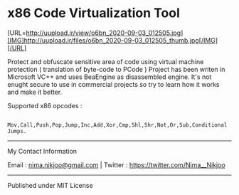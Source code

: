 # x86 Code Virtualization Tool

[URL=http://uupload.ir/view/o6bn_2020-09-03_012505.jpg][IMG]http://uupload.ir/files/o6bn_2020-09-03_012505_thumb.jpg[/IMG][/URL]

Protect and obfuscate sensitive area of code using virtual machine protection ( translation of byte-code to PCode )
 Project has been writen in Microsoft VC++ and uses BeaEngine as disassembled engine. It's not enught secure to use in commercial projects so try to learn how it works and make it better.

Supported x86 opcodes :

		Mov,Call,Push,Pop,Jump,Inc,Add,Xor,Cmp,Shl,Shr,Not,Or,Sub,Conditional Jumps.


__________
My Contact Information	

Email : nima.nikjoo@gmail.com |
Twitter : https://twitter.com/Nima__Nikjoo  

___________________

Published under MIT License
